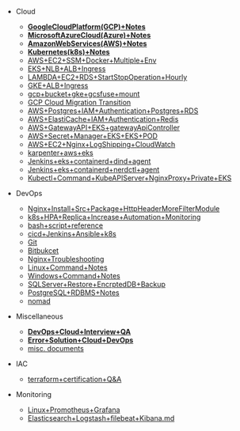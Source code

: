 - Cloud
  - [**GoogleCloudPlatform(GCP)+Notes**](Cloud/GoogleCloudPlatform(GCP)Notes.md)
  - [**MicrosoftAzureCloud(Azure)+Notes**](Cloud/MicrosoftAzureCloud(Azure)Notes.md)
  - [**AmazonWebServices(AWS)+Notes**](Cloud/AmazonWebServices(AWS)Notes.md)
  - [**Kubernetes(k8s)+Notes**](Cloud/Kubernetes(k8s)Notes.md)
  - [AWS+EC2+SSM+Docker+Multiple+Env](Cloud/ec2+ssm+implementation.md)
  - [EKS+NLB+ALB+Ingress](Cloud/EKS+NLB+ALB+Ingress.md)
  - [LAMBDA+EC2+RDS+StartStopOperation+Hourly](Cloud/lambda+ec2+rds+start+stop+aws.md)
  - [GKE+ALB+Ingress](Cloud/GKE+ALB+Ingress.md)
  - [gcp+bucket+gke+gcsfuse+mount](Cloud/gcp+bucket+gke+gcsfuse+mount.md)
  - [GCP Cloud Migration Transition](Cloud/CloudTransitionMigrationGCP.md)
  - [AWS+Postgres+IAM+Authentication+Postgres+RDS](Cloud/postgresql+database+authentication+AWS+IAM+role.md)
  - [AWS+ElastiCache+IAM+Authentication+Redis](Cloud/elastiCache+database+authentication+AWS+IAM+Role.md)
  - [AWS+GatewayAPI+EKS+gatewayApiController](Cloud/gatewayAPI+EKS+AWS.md)
  - [AWS+Secret+Manager+EKS+EKS+POD](Cloud/SecreteManager+EKS+AWS.md)
  - [AWS+EC2+Nginx+LogShipping+CloudWatch](Cloud/ec2NginxLogsShipCloudWatch.md)
  - [karpenter+aws+eks](Cloud/karpenter+aws+eks.md)
  - [Jenkins+eks+containerd+dind+agent](Cloud/Jenkins+eks+containerd+dind+agent.md)
  - [Jenkins+eks+containerd+nerdctl+agent](Cloud/Jenkins+eks+containerd+nerdctl+agent.md)
  - [Kubectl+Command+KubeAPIServer+NginxProxy+Private+EKS](Cloud/Expose+Internally+KubeApiServer+ProxyNginx+Aws.md)

- DevOps
  - [Nginx+Install+Src+Package+HttpHeaderMoreFilterModule](DevOps/nginx-install-src-v1.26.0.md)
  - [k8s+HPA+Replica+Increase+Automation+Monitoring](DevOps/k8sHpaAutomation.md)
  - [bash+script+reference](DevOps/bash+script+reference.md)
  - [cicd+Jenkins+Ansible+k8s](DevOps/cicd+Jenkins+Ansible+k8s.md)
  - [Git](DevOps/Git.md)
  - [Bitbukcet](DevOps/bitbucket.md)
  - [Nginx+Troubleshooting](DevOps/nginx-troubleshooting.md)
  - [Linux+Command+Notes](DevOps/Linux+Command+Notes.md)
  - [Windows+Command+Notes](DevOps/Windows+Command+Notes.md)
  - [SQLServer+Restore+EncrptedDB+Backup](DevOps/restore+SQLServer+.bak+TDEencryption+database.md)
  - [PostgreSQL+RDBMS+Notes](DevOps/RDBMS+Postgresql+Query.md)
  - [nomad](DevOps/nomad.md)

- Miscellaneous
  - [**DevOps+Cloud+Interview+QA**](Miscellaneous/DevOps+Cloud+Interview+QA.md)
  - [**Error+Solution+Cloud+DevOps**](Miscellaneous/ErrorTrackerWithSolution.md)  
  - [misc. documents](Miscellaneous/misc.md)

- IAC  
  - [terraform+certification+Q&A](IAC/terraform+certification+Q&A.md)
    
- Monitoring  
  - [Linux+Promotheus+Grafana](Monitoring/Linux+Promotheus+Grafana.md)  
  - [Elasticsearch+Logstash+filebeat+Kibana.md](Monitoring/Elasticsearch+Logstash+filebeat+Kibana.md)
